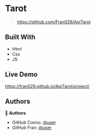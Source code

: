 <a name="readme-top"></a>

# Tarot

> https://github.com/Fran029/ApiTarot

## Built With

- Html
- Css
- JS

## Live Demo 

https://fran029.github.io/ApiTarot/project/


## Authors

👤 **Authors**

- GitHub Conno: [@user](https://github.com/CONNO288)
- GitHub Fran: [@user](https://github.com/Fran029)
